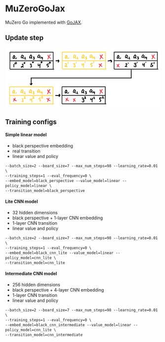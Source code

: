 # MuZeroGoJax

MuZero Go implemented with [GoJAX](https://github.com/aigagror/GoJAX).

## Update step

![update step diagram](images/update_embed.png)

## Training configs

#### Simple linear model

* black perspective embedding
* real transition
* linear value and policy

```shell
--batch_size=2 --board_size=7 --max_num_steps=98 --learning_rate=0.01 \
--training_steps=1 --eval_frequency=0 \
--embed_model=black_perspective --value_model=linear --policy_model=linear \
--transition_model=black_perspective
```

#### Lite CNN model

* 32 hidden dimensions
* black perspective + 1-layer CNN embedding
* 1-layer CNN transition
* linear value and policy

```shell
--batch_size=2 --board_size=7 --max_num_steps=98 --learning_rate=0.01 \
--training_steps=1 --eval_frequency=0 \
--embed_model=black_cnn_lite --value_model=linear --policy_model=cnn_lite \
--transition_model=cnn_lite
```

#### Intermediate CNN model

* 256 hidden dimensions
* black perspective + 4-layer CNN embedding
* 1-layer CNN transition
* linear value and policy

```shell
--batch_size=2 --board_size=7 --max_num_steps=98 --learning_rate=0.01 \
--training_steps=1 --eval_frequency=0 \
--embed_model=black_cnn_intermediate --value_model=linear --policy_model=cnn_lite \
--transition_model=cnn_intermediate
```
